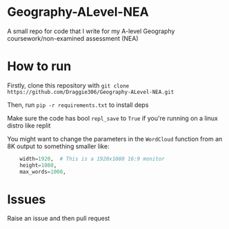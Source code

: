 # Geography-ALevel-NEA
A small repo for code that I write for my A-level Geography coursework/non-examined assessment (NEA)

# How to run
Firstly, clone this repository with `git clone https://github.com/Draggie306/Geography-ALevel-NEA.git`

Then, run `pip -r requirements.txt` to install deps

Make sure the code has bool `repl_save` to `True` if you're running on a linux distro like replit

You might want to change the parameters in the `WordCloud` function from an 8K output to something smaller like:

```py
    width=1920,  # This is a 1920x1080 16:9 monitor
    height=1080,  
    max_words=1000,
```

# Issues
Raise an issue and then pull request
